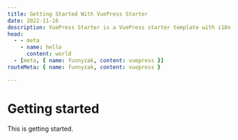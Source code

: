 ```yaml
---
title: Getting Started With VuePress Starter
date: 2022-11-16
description: VuePress Starter is a VuePress starter template with i18n support, built-in PWA, and more.
head:
  - - meta
    - name: hello
      content: world
  - [meta, { name: funnyzak, content: vuepress }]
routeMeta: { name: funnyzak, content: vuepress }

---
```


# Getting started

This is getting started.
